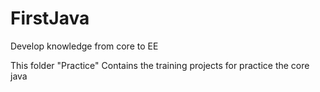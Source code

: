 # FirstJava
Develop knowledge from core to EE

This folder "Practice" Contains the training projects for practice the core java
